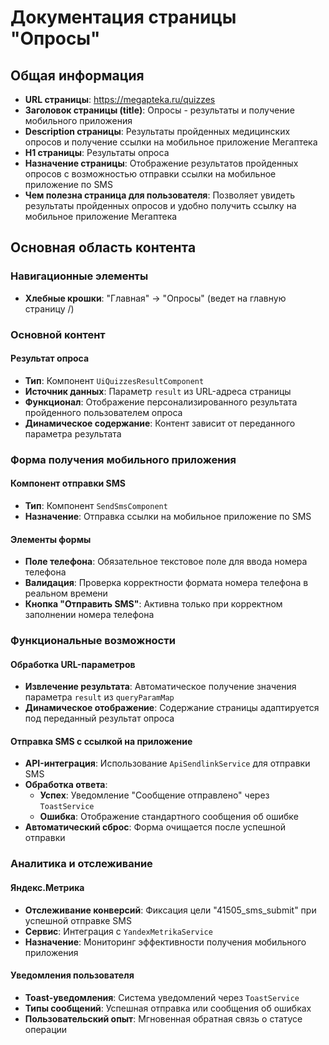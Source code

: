 # Документация страницы "Опросы"

## Общая информация

- **URL страницы**: https://megapteka.ru/quizzes
- **Заголовок страницы (title)**: Опросы - результаты и получение мобильного приложения
- **Description страницы**: Результаты пройденных медицинских опросов и получение ссылки на мобильное приложение Мегаптека
- **H1 страницы**: Результаты опроса
- **Назначение страницы**: Отображение результатов пройденных опросов с возможностью отправки ссылки на мобильное приложение по SMS
- **Чем полезна страница для пользователя**: Позволяет увидеть результаты пройденных опросов и удобно получить ссылку на мобильное приложение Мегаптека

## Основная область контента

### Навигационные элементы
- **Хлебные крошки**: "Главная" → "Опросы" (ведет на главную страницу /)

### Основной контент

#### Результат опроса
- **Тип**: Компонент `UiQuizzesResultComponent`
- **Источник данных**: Параметр `result` из URL-адреса страницы
- **Функционал**: Отображение персонализированного результата пройденного пользователем опроса
- **Динамическое содержание**: Контент зависит от переданного параметра результата

### Форма получения мобильного приложения

#### Компонент отправки SMS
- **Тип**: Компонент `SendSmsComponent`
- **Назначение**: Отправка ссылки на мобильное приложение по SMS

#### Элементы формы
- **Поле телефона**: Обязательное текстовое поле для ввода номера телефона
- **Валидация**: Проверка корректности формата номера телефона в реальном времени
- **Кнопка "Отправить SMS"**: Активна только при корректном заполнении номера телефона

### Функциональные возможности

#### Обработка URL-параметров
- **Извлечение результата**: Автоматическое получение значения параметра `result` из `queryParamMap`
- **Динамическое отображение**: Содержание страницы адаптируется под переданный результат опроса

#### Отправка SMS с ссылкой на приложение
- **API-интеграция**: Использование `ApiSendlinkService` для отправки SMS
- **Обработка ответа**:
  - **Успех**: Уведомление "Сообщение отправлено" через `ToastService`
  - **Ошибка**: Отображение стандартного сообщения об ошибке
- **Автоматический сброс**: Форма очищается после успешной отправки

### Аналитика и отслеживание

#### Яндекс.Метрика
- **Отслеживание конверсий**: Фиксация цели "41505_sms_submit" при успешной отправке SMS
- **Сервис**: Интеграция с `YandexMetrikaService`
- **Назначение**: Мониторинг эффективности получения мобильного приложения

#### Уведомления пользователя
- **Toast-уведомления**: Система уведомлений через `ToastService`
- **Типы сообщений**: Успешная отправка или сообщения об ошибках
- **Пользовательский опыт**: Мгновенная обратная связь о статусе операции
